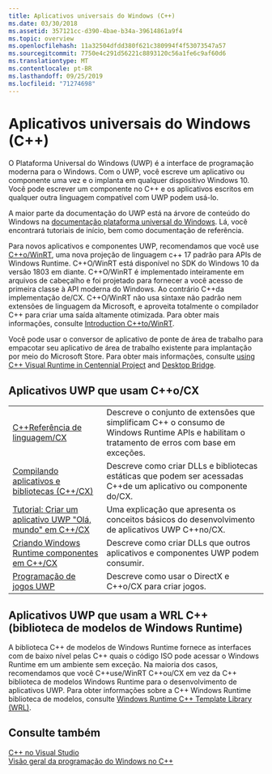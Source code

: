 ```yaml
---
title: Aplicativos universais do Windows (C++)
ms.date: 03/30/2018
ms.assetid: 357121cc-d390-4bae-b34a-39614861a9f4
ms.topic: overview
ms.openlocfilehash: 11a32504dfdd380f621c380994f4f53073547a57
ms.sourcegitcommit: 7750e4c291d56221c8893120c56a1fe6c9af60d6
ms.translationtype: MT
ms.contentlocale: pt-BR
ms.lasthandoff: 09/25/2019
ms.locfileid: "71274698"
---
```

# <a name="universal-windows-apps-c"></a>Aplicativos universais do Windows (C++)

O Plataforma Universal do Windows (UWP) é a interface de programação moderna para o Windows. Com o UWP, você escreve um aplicativo ou componente uma vez e o implanta em qualquer dispositivo Windows 10. Você pode escrever um componente no C++ e os aplicativos escritos em qualquer outra linguagem compatível com UWP podem usá-lo.

A maior parte da documentação do UWP está na árvore de conteúdo do Windows na [documentação plataforma universal do Windows](/windows/uwp/). Lá, você encontrará tutoriais de início, bem como documentação de referência. 

Para novos aplicativos e componentes UWP, recomendamos que você use [ C++o/WinRT](/windows/uwp/cpp-and-winrt-apis/), uma nova projeção de linguagem c++ 17 padrão para APIs de Windows Runtime. C++O/WinRT está disponível no SDK do Windows 10 da versão 1803 em diante. C++O/WinRT é implementado inteiramente em arquivos de cabeçalho e foi projetado para fornecer a você acesso de primeira classe à API moderna do Windows. Ao contrário C++da implementação de/CX. C++O/WinRT não usa sintaxe não padrão nem extensões de linguagem da Microsoft, e aproveita totalmente o compilador C++ para criar uma saída altamente otimizada. Para obter mais informações, consulte [Introduction C++to/WinRT](/windows/uwp/cpp-and-winrt-apis/intro-to-using-cpp-with-winrt).

Você pode usar o conversor de aplicativo de ponte de área de trabalho para empacotar seu aplicativo de área de trabalho existente para implantação por meio do Microsoft Store. Para obter mais informações, consulte [using C++ Visual Runtime in Centennial Project](https://blogs.msdn.microsoft.com/vcblog/2016/07/07/using-visual-c-runtime-in-centennial-project) and [Desktop Bridge](/windows/uwp/porting/desktop-to-uwp-root).

## <a name="uwp-apps-that-use-ccx"></a>Aplicativos UWP que usam C++o/CX

|||
|-|-|
|[C++Referência de linguagem/CX](visual-c-language-reference-c-cx.md)|Descreve o conjunto de extensões que simplificam C++ o consumo de Windows Runtime APIs e habilitam o tratamento de erros com base em exceções.|
|[Compilando aplicativos e bibliotecas (C++/CX)](building-apps-and-libraries-c-cx.md)|Descreve como criar DLLs e bibliotecas estáticas que podem ser acessadas C++de um aplicativo ou componente do/CX.|
|[Tutorial: Criar um aplicativo UWP "Olá, mundo" em C++/CX](/windows/uwp/get-started/create-a-basic-windows-10-app-in-cpp)|Uma explicação que apresenta os conceitos básicos do desenvolvimento de aplicativos UWP C++no/CX. |
|[Criando Windows Runtime componentes em C++/CX](/windows/uwp/winrt-components/creating-windows-runtime-components-in-cpp)|Descreve como criar DLLs que outros aplicativos e componentes UWP podem consumir.|
|[Programação de jogos UWP](/windows/uwp/gaming/)|Descreve como usar o DirectX e C++o/CX para criar jogos.|

## <a name="uwp-apps-that-use-the-windows-runtime-c-template-library-wrl"></a>Aplicativos UWP que usam a WRL C++ (biblioteca de modelos de Windows Runtime)

A biblioteca C++ de modelos de Windows Runtime fornece as interfaces com de baixo nível pelas C++ quais o código ISO pode acessar o Windows Runtime em um ambiente sem exceção. Na maioria dos casos, recomendamos que você C++use/WinRT C++ou/CX em vez da C++ biblioteca de modelos Windows Runtime para o desenvolvimento de aplicativos UWP. Para obter informações sobre a C++ Windows Runtime biblioteca de modelos, consulte [Windows Runtime C++ Template Library (WRL)](wrl/windows-runtime-cpp-template-library-wrl.md).

## <a name="see-also"></a>Consulte também

[C++ no Visual Studio](../overview/visual-cpp-in-visual-studio.md)<br/>
[Visão geral da programação do Windows no C++](../windows/overview-of-windows-programming-in-cpp.md)<br/>